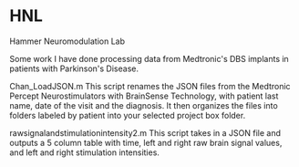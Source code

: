 # HNL
Hammer Neuromodulation Lab

Some work I have done processing data from Medtronic's DBS implants in patients with Parkinson's Disease.

Chan_LoadJSON.m
This script renames the JSON files from the Medtronic Percept Neurostimulators with BrainSense Technology, with patient last name, date of the visit and the diagnosis. It then organizes the files into folders labeled by patient into your selected project box folder.

rawsignalandstimulationintensity2.m 
This script takes in a JSON file and outputs a 5 column table with time, left and right raw brain signal values, and left and right stimulation intensities.
